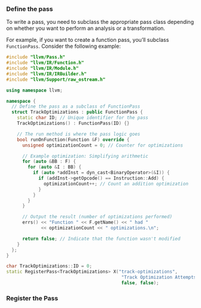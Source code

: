 ### Define the pass
To write a pass, you need to subclass the appropriate pass class depending on whether you want to perform an analysis or a transformation.

For example, if you want to create a function pass, you’ll subclass `FunctionPass`. Consider the following example:
```cpp
#include "llvm/Pass.h"
#include "llvm/IR/Function.h"
#include "llvm/IR/Module.h"
#include "llvm/IR/IRBuilder.h"
#include "llvm/Support/raw_ostream.h"

using namespace llvm;

namespace {
  // Define the pass as a subclass of FunctionPass
  struct TrackOptimizations : public FunctionPass {
    static char ID; // Unique identifier for the pass
    TrackOptimizations() : FunctionPass(ID) {}

    // The run method is where the pass logic goes
    bool runOnFunction(Function &F) override {
      unsigned optimizationCount = 0; // Counter for optimizations

      // Example optimization: Simplifying arithmetic
      for (auto &BB : F) {
        for (auto &I : BB) {
          if (auto *addInst = dyn_cast<BinaryOperator>(&I)) {
            if (addInst->getOpcode() == Instruction::Add) {
              optimizationCount++; // Count an addition optimization
            }
          }
        }
      }

      // Output the result (number of optimizations performed)
      errs() << "Function " << F.getName() << " had " 
             << optimizationCount << " optimizations.\n";

      return false; // Indicate that the function wasn't modified
    }
  };
}

char TrackOptimizations::ID = 0;
static RegisterPass<TrackOptimizations> X("track-optimizations", 
                                           "Track Optimization Attempts Per Function", 
                                           false, false);

```

### Register the Pass
